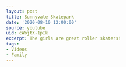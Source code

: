 ```yaml
---
layout: post
title: Sunnyvale Skatepark
date: '2020-08-10 12:00:00'
source: youtube
uid: cWojtX-1pIk
excerpt: The girls are great roller skaters!
tags:
- Videos
- Family
---
```

